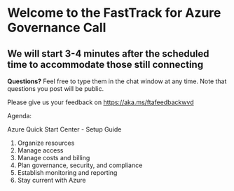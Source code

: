 # Welcome to the FastTrack for Azure Governance Call
## We will start 3-4 minutes after the scheduled time to accommodate those still connecting

**Questions?** Feel free to type them in the chat window at any time. Note that questions you post will be public. 

Please give us your feedback on https://aka.ms/ftafeedbackwvd

Agenda:

Azure Quick Start Center - Setup Guide
1. Organize resources
1. Manage access
1. Manage costs and billing
1. Plan governance, security, and compliance
1. Establish monitoring and reporting
1. Stay current with Azure
